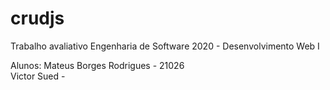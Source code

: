 # crudjs
Trabalho avaliativo Engenharia de Software 2020 - Desenvolvimento Web I

Alunos: Mateus Borges Rodrigues - 21026 <br/>
        Victor Sued -
